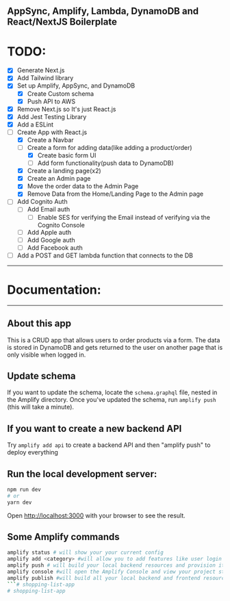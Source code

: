 **AppSync, Amplify, Lambda, DynamoDB and React/NextJS Boilerplate**
------------------------
# TODO:
- [x] Generate Next.js
- [x] Add Tailwind library
- [x] Set up Amplify, AppSync, and DynamoDB
    - [x] Create Custom schema
    - [x] Push API to AWS
- [x] Remove Next.js so It's just React.js
- [x] Add Jest Testing Library
- [x] Add a ESLint
- [ ] Create App with React.js
    - [x] Create a Navbar
	- [ ] Create a form for adding data(like adding a product/order)
        - [x] Create basic form UI
        - [ ] Add form functionality(push data to DynamoDB)
    - [x] Create a landing page(x2)
    - [x] Create an Admin page
    - [x] Move the order data to the Admin Page
    - [x] Remove Data from the Home/Landing Page to the Admin page
- [ ] Add Cognito Auth
    - [ ] Add Email auth
        - [ ] Enable SES for verifying the Email instead of verifying via the Cognito Console
    - [ ] Add Apple auth
    - [ ] Add Google auth
    - [ ] Add Facebook auth
- [ ] Add a POST and GET lambda function that connects to the DB
---
# Documentation:
---
## About this app
This is a CRUD app that allows users to order products via a form. The data is stored in DynamoDB and gets returned to the user on another page that is only visible when logged in.

## Update schema
If you want to update the schema, locate the `schema.graphql` file, nested in the Amplify directory.
Once you've updated the schema, run `amplify push` (this will take a minute).

## If you want to create a new backend API
Try `amplify add api` to create a backend API and then "amplify push" to deploy everything


## Run the local development server:

```bash
npm run dev
# or
yarn dev
```

Open [http://localhost:3000](http://localhost:3000) with your browser to see the result.


## Some Amplify commands
```bash
amplify status # will show your your current config
amplify add <category> #will allow you to add features like user login or a backend API
amplify push # will build your local backend resources and provision it in the cloud
amplify console #will open the Amplify Console and view your project status
amplify publish #will build all your local backend and frontend resources
```# shopping-list-app
# shopping-list-app
